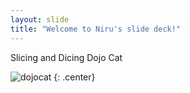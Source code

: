 ```yaml
---
layout: slide
title: "Welcome to Niru's slide deck!"
---
```


Slicing and Dicing Dojo Cat

![dojocat](https://octodex.github.com/images/dojocat.jpg)
{: .center}
